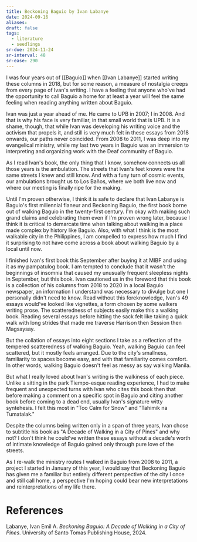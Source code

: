 ```yaml
---
title: Beckoning Baguio by Ivan Labanye
date: 2024-09-16
aliases: 
draft: false
tags:
  - literature
  - seedlings
sr-due: 2024-11-24
sr-interval: 48
sr-ease: 290
---
```

I was four years out of [[Baguio]] when [[Ivan Labanye]] started writing these columns in 2018, but for some reason, a measure of nostalgia creeps from every page of Ivan's writing. I have a feeling that anyone who've had the opportunity to call Baguio a home for at least a year will feel the same feeling when reading anything written about Baguio.

Ivan was just a year ahead of me. He came to UPB in 2007; I in 2008. And that is why his face is very familiar, in that small world that is UPB. It is a shame, though, that while Ivan was developing his writing voice and the activism that propels it, and still is very much felt in these essays from 2018 onwards, our paths never coincided. From 2008 to 2011, I was deep into my evangelical ministry, while my last two years in Baguio was an immersion to interpreting and organizing work with the Deaf community of Baguio.

As I read Ivan's book, the only thing that I know, somehow connects us all those years is the ambulation. The streets that Ivan's feet knows were the same streets I knew and still know. And with a funy turn of cosmic events, our ambulations brought us to Los Baños, where we both live now and where our meeting is finally ripe for the making.

Until I'm proven otherwise, I think it is safe to declare that Ivan Labanye is Baguio's first millennial flaneur and Beckoning Baguio, the first book borne out of walking Baguio in the twenty-first century. I'm okay with making such grand claims and celebrating them even if I'm proven wrong later, because I think it is critical to demarcate time when talking about walking in a place made complex by history like Baguio. Also, with what I think is the most walkable city in the Philippines, I am compelled to express how much I find it surprising to not have come across a book about walking Baguio by a local until now.

I finished Ivan's first book this September after buying it at MIBF and using it as my pampatulog book. I am tempted to conclude that it wasn't the beginnings of insomnia that caused my unusually frequent sleepless nights in September, but this book. Ivan cautioned us in the foreword that this book is a collection of his columns from 2018 to 2020 in a local Baguio newspaper, an information I understand was necessary to divulge but one I personally didn't need to know. Read without this foreknowledge, Ivan's 49 essays would've looked like vignettes, a form chosen by some walkers writing prose. The scatteredness of subjects easily make this a walking book. Reading several essays before hitting the sack felt like taking a quick walk with long strides that made me traverse Harrison then Session then Magsaysay.

But the collation of essays into eight sections I take as a reflection of the tempered scatteredness of walking Baguio. Yeah, walking Baguio can feel scattered, but it mostly feels arranged. Due to the city's smallness, familiarity to spaces become easy, and with that familiarity comes comfort. In other words, walking Baguio doesn't feel as messy as say walking Manila.

But what I really loved about Ivan's writing is the walkiness of each piece. Unlike a sitting in the park Tiempo-esque reading experience, I had to make frequent and unexpected turns with Ivan who cites this book then that before making a comment on a specific spot in Baguio and citing another book before coming to a dead end, usually Ivan's signature witty syntehesis. I felt this most in "Too Calm for Snow" and "Tahimik na Tumatalak."

Despite the columns being written only in a span of three years, Ivan chose to subtitle his book as "A Decade of Walking in a City of Pines" and why not? I don't think he could've written these essays without a decade's worth of intimate knowledge of Baguio gained only through pure love of the streets.

As I re-walk the ministry routes I walked in Baguio from 2008 to 2011, a project I started in January of this year, I would say that Beckoning Baguio has given me a familiar but entirely different perspective of the city I once and still call home, a perspective I'm hoping could bear new interpretations and reinterpretations of my life there.

# References

Labanye, Ivan Emil A. _Beckoning Baguio: A Decade of Walking in a City of Pines_. University of Santo Tomas Publishing House, 2024.